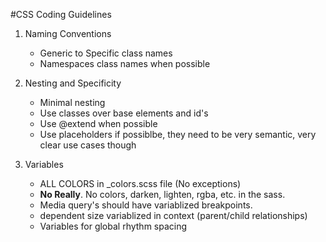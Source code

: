 #CSS Coding Guidelines

1. Naming Conventions

   - Generic to Specific class names
   - Namespaces class names when possible

2. Nesting and Specificity

   - Minimal nesting
   - Use classes over base elements and id's
   - Use @extend when possible
   - Use placeholders if possiblbe, they need to be very semantic, very clear use cases though

3. Variables
   - ALL COLORS in \_colors.scss file (No exceptions)
   - **No Really**. No colors, darken, lighten, rgba, etc. in the sass.
   - Media query's should have variablized breakpoints.
   - dependent size variablized in context (parent/child relationships)
   - Variables for global rhythm spacing
